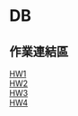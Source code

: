 # DB

## 作業連結區
[HW1](https://youtu.be/0HThXqzlZ4w)  
[HW2](https://youtu.be/XZ0N9naYarE)  
[HW3](https://youtu.be/OuFIGH8TJ3E)  
[HW4](https://youtu.be/upI2NUYDOHE)  
